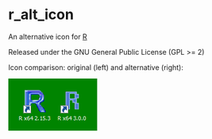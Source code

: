 r_alt_icon
==========

An alternative icon for [R](http://cran.r-project.org/)

Released under the GNU General Public License (GPL >= 2)

Icon comparison: original (left) and alternative (right):

![Icon comparison](/images/ricons13042013.png "Icon comparison: original and alternative")

